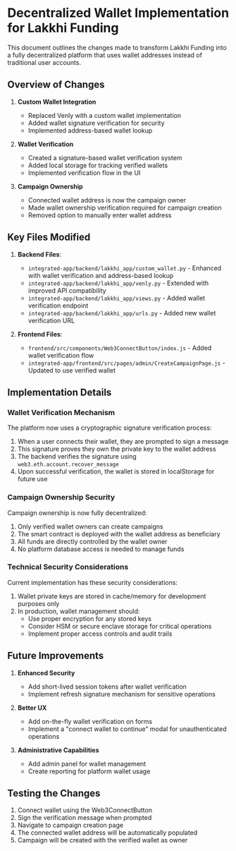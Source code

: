 # Decentralized Wallet Implementation for Lakkhi Funding

This document outlines the changes made to transform Lakkhi Funding into a fully decentralized platform that uses wallet addresses instead of traditional user accounts.

## Overview of Changes

1. **Custom Wallet Integration**
   - Replaced Venly with a custom wallet implementation
   - Added wallet signature verification for security
   - Implemented address-based wallet lookup

2. **Wallet Verification**
   - Created a signature-based wallet verification system
   - Added local storage for tracking verified wallets
   - Implemented verification flow in the UI

3. **Campaign Ownership**
   - Connected wallet address is now the campaign owner
   - Made wallet ownership verification required for campaign creation
   - Removed option to manually enter wallet address

## Key Files Modified

1. **Backend Files**:
   - `integrated-app/backend/lakkhi_app/custom_wallet.py` - Enhanced with wallet verification and address-based lookup
   - `integrated-app/backend/lakkhi_app/venly.py` - Extended with improved API compatibility
   - `integrated-app/backend/lakkhi_app/views.py` - Added wallet verification endpoint
   - `integrated-app/backend/lakkhi_app/urls.py` - Added new wallet verification URL

2. **Frontend Files**:
   - `frontend/src/components/Web3ConnectButton/index.js` - Added wallet verification flow
   - `integrated-app/frontend/src/pages/admin/CreateCampaignPage.js` - Updated to use verified wallet

## Implementation Details

### Wallet Verification Mechanism

The platform now uses a cryptographic signature verification process:

1. When a user connects their wallet, they are prompted to sign a message
2. This signature proves they own the private key to the wallet address
3. The backend verifies the signature using `web3.eth.account.recover_message`
4. Upon successful verification, the wallet is stored in localStorage for future use

### Campaign Ownership Security

Campaign ownership is now fully decentralized:

1. Only verified wallet owners can create campaigns
2. The smart contract is deployed with the wallet address as beneficiary
3. All funds are directly controlled by the wallet owner
4. No platform database access is needed to manage funds

### Technical Security Considerations

Current implementation has these security considerations:

1. Wallet private keys are stored in cache/memory for development purposes only
2. In production, wallet management should:
   - Use proper encryption for any stored keys
   - Consider HSM or secure enclave storage for critical operations
   - Implement proper access controls and audit trails

## Future Improvements

1. **Enhanced Security**
   - Add short-lived session tokens after wallet verification
   - Implement refresh signature mechanism for sensitive operations

2. **Better UX**
   - Add on-the-fly wallet verification on forms
   - Implement a "connect wallet to continue" modal for unauthenticated operations

3. **Administrative Capabilities**
   - Add admin panel for wallet management
   - Create reporting for platform wallet usage

## Testing the Changes

1. Connect wallet using the Web3ConnectButton
2. Sign the verification message when prompted
3. Navigate to campaign creation page
4. The connected wallet address will be automatically populated
5. Campaign will be created with the verified wallet as owner 